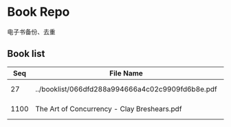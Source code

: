 Book Repo
=========

电子书备份、去重

Book list
---------

| Seq | File Name | Size | MD5 |
| --- | --------- | ---- | --- |
| 27 | ../booklist/066dfd288a994666a4c02c9909fd6b8e.pdf | 17.7 MB | 066dfd288a994666a4c02c9909fd6b8e | 
| 1100 | The Art of Concurrency - Clay Breshears.pdf | 17.7 MB | 066dfd288a994666a4c02c9909fd6b8e | 
